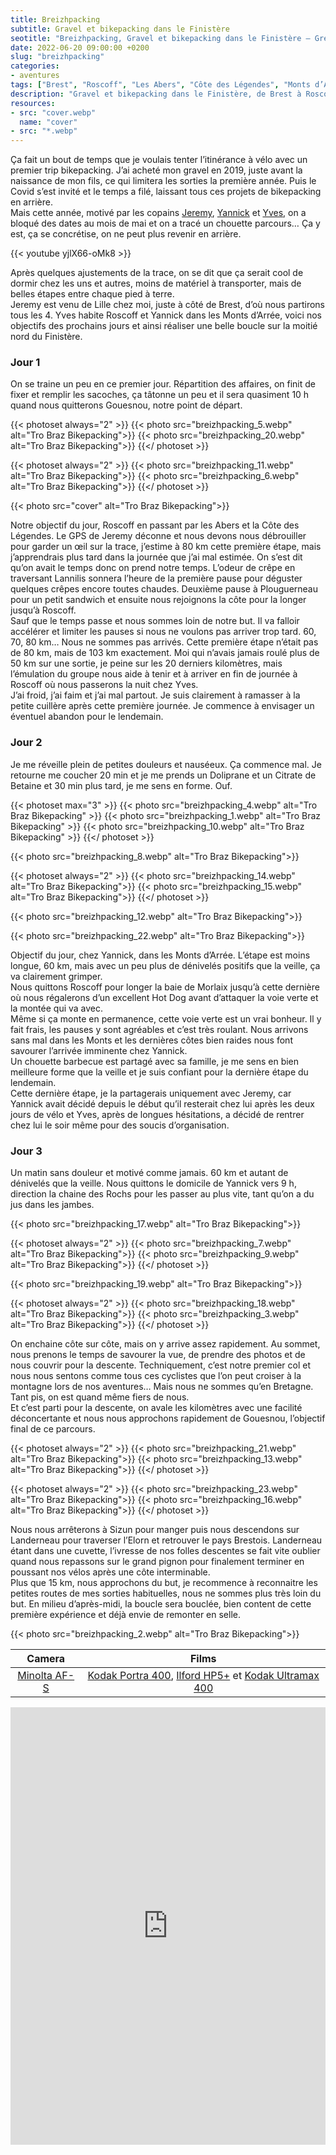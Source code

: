 ```yaml
---
title: Breizhpacking
subtitle: Gravel et bikepacking dans le Finistère
seotitle: "Breizhpacking, Gravel et bikepacking dans le Finistère — Grégory Mignard"
date: 2022-06-20 09:00:00 +0200
slug: "breizhpacking"
categories:
- aventures
tags: ["Brest", "Roscoff", "Les Abers", "Côte des Légendes", "Monts d’Arrée", "Les Rochs", "Bikepacking", "Vélo", "Tourisme", "Gravel"]
description: "Gravel et bikepacking dans le Finistère, de Brest à Roscoff, de Roscoff aux Monts d’Arrée, des Monts d’Arrée à Brest."
resources:
- src: "cover.webp"
  name: "cover"
- src: "*.webp"
---
```


Ça fait un bout de temps que je voulais tenter l’itinérance à vélo avec un premier trip bikepacking. J’ai acheté mon gravel en 2019, juste avant la naissance de mon fils, ce qui limitera les sorties la première année. Puis le Covid s’est invité et le temps a filé, laissant tous ces projets de bikepacking en arrière.  
Mais cette année, motivé par les copains [Jeremy](https://jeremyjanin.com), [Yannick](https://yannickschutz.com) et [Yves](https://yvesquere.com), on a bloqué des dates au mois de mai et on a tracé un chouette parcours… Ça y est, ça se concrétise, on ne peut plus revenir en arrière.

{{< youtube yjlX66-oMk8 >}}

Après quelques ajustements de la trace, on se dit que ça serait cool de dormir chez les uns et autres, moins de matériel à transporter, mais de belles étapes entre chaque pied à terre.  
Jeremy est venu de Lille chez moi, juste à côté de Brest, d’où nous partirons tous les 4. Yves habite Roscoff et Yannick dans les Monts d’Arrée, voici nos objectifs des prochains jours et ainsi réaliser une belle boucle sur la moitié nord du Finistère.

### Jour 1

On se traine un peu en ce premier jour. Répartition des affaires, on finit de fixer et remplir les sacoches, ça tâtonne un peu et il sera quasiment 10 h quand nous quitterons Gouesnou, notre point de départ.  

{{< photoset always="2" >}}
{{< photo src="breizhpacking_5.webp" alt="Tro Braz Bikepacking">}}
{{< photo src="breizhpacking_20.webp" alt="Tro Braz Bikepacking">}}
{{</ photoset >}}

{{< photoset always="2" >}}
{{< photo src="breizhpacking_11.webp" alt="Tro Braz Bikepacking">}}
{{< photo src="breizhpacking_6.webp" alt="Tro Braz Bikepacking">}}
{{</ photoset >}}

{{< photo src="cover" alt="Tro Braz Bikepacking">}}

Notre objectif du jour, Roscoff en passant par les Abers et la Côte des Légendes. Le GPS de Jeremy déconne et nous devons nous débrouiller pour garder un œil sur la trace, j’estime à 80 km cette première étape, mais j’apprendrais plus tard dans la journée que j’ai mal estimée. On s’est dit qu’on avait le temps donc on prend notre temps. L’odeur de crêpe en traversant Lannilis sonnera l’heure de la première pause pour déguster quelques crêpes encore toutes chaudes. Deuxième pause à Plouguerneau pour un petit sandwich et ensuite nous rejoignons la côte pour la longer jusqu’à Roscoff.  
Sauf que le temps passe et nous sommes loin de notre but. Il va falloir accélérer et limiter les pauses si nous ne voulons pas arriver trop tard. 60, 70, 80 km… Nous ne sommes pas arrivés. Cette première étape n’était pas de 80 km, mais de 103 km exactement. Moi qui n’avais jamais roulé plus de 50 km sur une sortie, je peine sur les 20 derniers kilomètres, mais l’émulation du groupe nous aide à tenir et à arriver en fin de journée à Roscoff où nous passerons la nuit chez Yves.  
J’ai froid, j’ai faim et j’ai mal partout. Je suis clairement à ramasser à la petite cuillère après cette première journée. Je commence à envisager un éventuel abandon pour le lendemain.

### Jour 2

Je me réveille plein de petites douleurs et nauséeux. Ça commence mal. Je retourne me coucher 20 min et je me prends un Doliprane et un Citrate de Betaine et 30 min plus tard, je me sens en forme. Ouf.  

{{< photoset max="3" >}}
  {{< photo src="breizhpacking_4.webp" alt="Tro Braz Bikepacking" >}}
  {{< photo src="breizhpacking_1.webp" alt="Tro Braz Bikepacking" >}}
  {{< photo src="breizhpacking_10.webp" alt="Tro Braz Bikepacking" >}}
{{</ photoset >}}

{{< photo src="breizhpacking_8.webp" alt="Tro Braz Bikepacking">}}

{{< photoset always="2" >}}
{{< photo src="breizhpacking_14.webp" alt="Tro Braz Bikepacking">}}
{{< photo src="breizhpacking_15.webp" alt="Tro Braz Bikepacking">}}
{{</ photoset >}}

{{< photo src="breizhpacking_12.webp" alt="Tro Braz Bikepacking">}}

{{< photo src="breizhpacking_22.webp" alt="Tro Braz Bikepacking">}}

Objectif du jour, chez Yannick, dans les Monts d’Arrée. L’étape est moins longue, 60 km, mais avec un peu plus de dénivelés positifs que la veille, ça va clairement grimper.  
Nous quittons Roscoff pour longer la baie de Morlaix jusqu’à cette dernière où nous régalerons d’un excellent Hot Dog avant d’attaquer la voie verte et la montée qui va avec.  
Même si ça monte en permanence, cette voie verte est un vrai bonheur. Il y fait frais, les pauses y sont agréables et c’est très roulant. Nous arrivons sans mal dans les Monts et les dernières côtes bien raides nous font savourer l’arrivée imminente chez Yannick.  
Un chouette barbecue est partagé avec sa famille, je me sens en bien meilleure forme que la veille et je suis confiant pour la dernière étape du lendemain.  
Cette dernière étape, je la partagerais uniquement avec Jeremy, car Yannick avait décidé depuis le début qu’il resterait chez lui après les deux jours de vélo et Yves, après de longues hésitations, a décidé de rentrer chez lui le soir même pour des soucis d’organisation.

### Jour 3

Un matin sans douleur et motivé comme jamais. 60 km et autant de dénivelés que la veille. Nous quittons le domicile de Yannick vers 9 h, direction la chaine des Rochs pour les passer au plus vite, tant qu’on a du jus dans les jambes.  

{{< photo src="breizhpacking_17.webp" alt="Tro Braz Bikepacking">}}

{{< photoset always="2" >}}
{{< photo src="breizhpacking_7.webp" alt="Tro Braz Bikepacking">}}
{{< photo src="breizhpacking_9.webp" alt="Tro Braz Bikepacking">}}
{{</ photoset >}}

{{< photo src="breizhpacking_19.webp" alt="Tro Braz Bikepacking">}}

{{< photoset always="2" >}}
{{< photo src="breizhpacking_18.webp" alt="Tro Braz Bikepacking">}}
{{< photo src="breizhpacking_3.webp" alt="Tro Braz Bikepacking">}}
{{</ photoset >}}

On enchaine côte sur côte, mais on y arrive assez rapidement. Au sommet, nous prenons le temps de savourer la vue, de prendre des photos et de nous couvrir pour la descente. Techniquement, c’est notre premier col et nous nous sentons comme tous ces cyclistes que l’on peut croiser à la montagne lors de nos aventures… Mais nous ne sommes qu’en Bretagne. Tant pis, on est quand même fiers de nous.  
Et c’est parti pour la descente, on avale les kilomètres avec une facilité déconcertante et nous nous approchons rapidement de Gouesnou, l’objectif final de ce parcours.  

{{< photoset always="2" >}}
{{< photo src="breizhpacking_21.webp" alt="Tro Braz Bikepacking">}}
{{< photo src="breizhpacking_13.webp" alt="Tro Braz Bikepacking">}}
{{</ photoset >}}

{{< photoset always="2" >}}
{{< photo src="breizhpacking_23.webp" alt="Tro Braz Bikepacking">}}
{{< photo src="breizhpacking_16.webp" alt="Tro Braz Bikepacking">}}
{{</ photoset >}}

Nous nous arrêterons à Sizun pour manger puis nous descendons sur Landerneau pour traverser l’Elorn et retrouver le pays Brestois. Landerneau étant dans une cuvette, l’ivresse de nos folles descentes se fait vite oublier quand nous repassons sur le grand pignon pour finalement terminer en poussant nos vélos après une côte interminable.  
Plus que 15 km, nous approchons du but, je recommence à reconnaitre les petites routes de mes sorties habituelles, nous ne sommes plus très loin du but. En milieu d’après-midi, la boucle sera bouclée, bien content de cette première expérience et déjà envie de remonter en selle.

{{< photo src="breizhpacking_2.webp" alt="Tro Braz Bikepacking">}}

| Camera | Films |
|:-------:|:------:|
| [Minolta AF-S](https://gregorymignard.com/minolta-af-s/) | [Kodak Portra 400](https://www.digit-photo.com/KODAK-Portra-400-135-36-Poses-X5-rKFILM386.html?dpa_id=23), [Ilford HP5+](https://www.digit-photo.com/ILFORD-HP5-135-400asa-36-Poses-rFNBI1574577.html?dpa_id=23) et [Kodak Ultramax 400](https://www.digit-photo.com/KODAK-Ultramax-400-135-36-Poses-X3-rKODAK41024389.html?dpa_id=23) |  


<iframe src="https://www.komoot.fr/tour/689571867/embed?profile=1" width="100%" height="700" frameborder="0" scrolling="no"></iframe>

